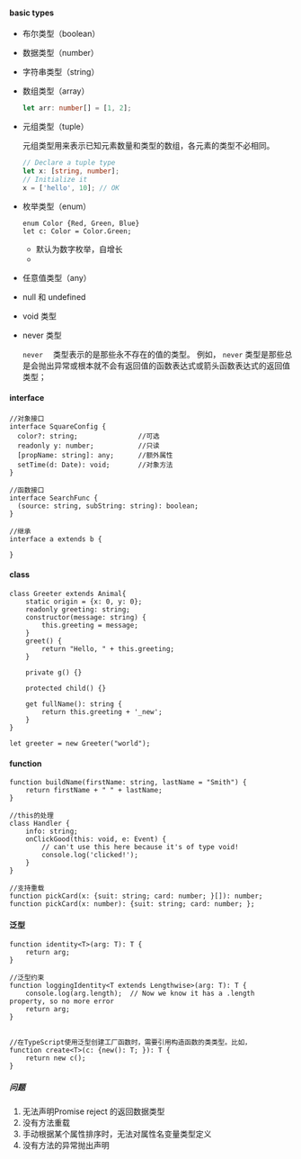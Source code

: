 #### basic types

+ 布尔类型（boolean）

+ 数据类型（number）

+ 字符串类型（string）

+ 数组类型（array）

  ```ts
  let arr: number[] = [1, 2];
  ```

+ 元组类型（tuple）

  元组类型用来表示已知元素数量和类型的数组，各元素的类型不必相同。

  ```ts
  // Declare a tuple type
  let x: [string, number];
  // Initialize it
  x = ['hello', 10]; // OK
  ```

  

+ 枚举类型（enum）

  ```tsx
  enum Color {Red, Green, Blue}
  let c: Color = Color.Green;
  ```

  + 默认为数字枚举，自增长
  + 

+ 任意值类型（any）

+ null 和 undefined

+ void 类型

+ never 类型

  `never  ` 类型表示的是那些永不存在的值的类型。 例如， `never` 类型是那些总是会抛出异常或根本就不会有返回值的函数表达式或箭头函数表达式的返回值类型；



#### interface

```tsx
//对象接口
interface SquareConfig {
  color?: string;				//可选
  readonly y: number;			//只读
  [propName: string]: any;		//额外属性
  setTime(d: Date): void;		//对象方法
}

//函数接口
interface SearchFunc {
  (source: string, subString: string): boolean;
}

//继承
interface a extends b {

}

```



#### class

```tsx
class Greeter extends Animal{
    static origin = {x: 0, y: 0};
    readonly greeting: string;
    constructor(message: string) {
        this.greeting = message;
    }
    greet() {
        return "Hello, " + this.greeting;
    }
    
    private g() {}
    
    protected child() {}
    
    get fullName(): string {
        return this.greeting + '_new';
    }
}

let greeter = new Greeter("world");

```





#### function

```tsx
function buildName(firstName: string, lastName = "Smith") {
    return firstName + " " + lastName;
}

//this的处理
class Handler {
    info: string;
    onClickGood(this: void, e: Event) {
        // can't use this here because it's of type void!
        console.log('clicked!');
    }
}

//支持重载
function pickCard(x: {suit: string; card: number; }[]): number;
function pickCard(x: number): {suit: string; card: number; };

```





#### 泛型

```tsx
function identity<T>(arg: T): T {
    return arg;
}

//泛型约束
function loggingIdentity<T extends Lengthwise>(arg: T): T {
    console.log(arg.length);  // Now we know it has a .length property, so no more error
    return arg;
}


//在TypeScript使用泛型创建工厂函数时，需要引用构造函数的类类型。比如，
function create<T>(c: {new(): T; }): T {
    return new c();
}
```





##### 问题

1. 无法声明Promise reject 的返回数据类型
2. 没有方法重载
3. 手动根据某个属性排序时，无法对属性名变量类型定义
4. 没有方法的异常抛出声明